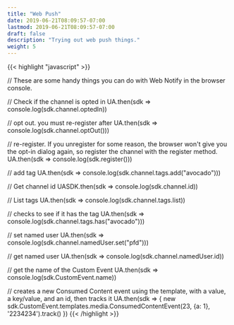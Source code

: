 ```yaml
---
title: "Web Push"
date: 2019-06-21T08:09:57-07:00
lastmod: 2019-06-21T08:09:57-07:00
draft: false
description: "Trying out web push things."
weight: 5
---
```


{{< highlight "javascript" >}}

// These are some handy things you can do with Web Notify in the browser console.

// Check if the channel is opted in
UA.then(sdk => console.log(sdk.channel.optedIn))

// opt out. you must re-register after
UA.then(sdk => console.log(sdk.channel.optOut()))

// re-register. If you unregister for some reason, the browser won't give you the opt-in dialog again, so register the channel with the register method.
UA.then(sdk => console.log(sdk.register()))

// add tag
UA.then(sdk => console.log(sdk.channel.tags.add("avocado")))

// Get channel id
UASDK.then(sdk => console.log(sdk.channel.id))

// List tags
UA.then(sdk => console.log(sdk.channel.tags.list))

// checks to see if it has the tag
UA.then(sdk => console.log(sdk.channel.tags.has("avocado")))

// set named user
UA.then(sdk => console.log(sdk.channel.namedUser.set("pfd")))

// get named user
UA.then(sdk => console.log(sdk.channel.namedUser.id))

// get the name of the Custom Event
UA.then(sdk => console.log(sdk.CustomEvent.name))

// creates a new Consumed Content event using the template, with a value, a key/value, and an id, then tracks it
UA.then(sdk => {
  new sdk.CustomEvent.templates.media.ConsumedContentEvent(23, {a: 1}, '2234234').track()
})
{{< /highlight >}}
